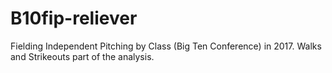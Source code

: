 # B10fip-reliever
Fielding Independent Pitching by Class (Big Ten Conference) in 2017. Walks and Strikeouts part of the analysis.
